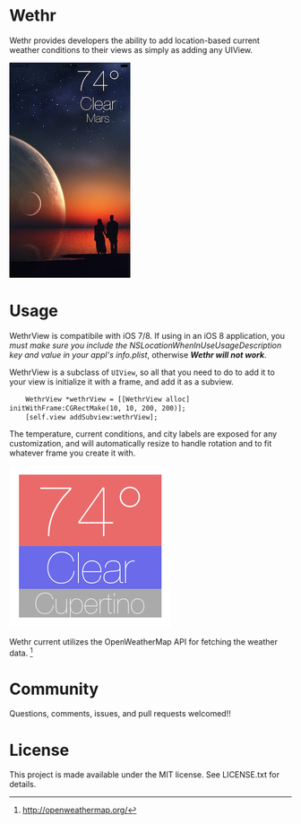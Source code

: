 Wethr
===

Wethr provides developers the ability to add location-based current weather conditions to their views as simply as adding any UIView.

![demo](Screenshots/demo.png)


Usage
===

WethrView is compatibile with iOS 7/8. If using in an iOS 8 application, you *must make sure you include the NSLocationWhenInUseUsageDescription key and value in your appl's info.plist*, otherwise ***Wethr will not work***.

WethrView is a subclass of `UIView`, so all that you need to do to add it to your view is initialize it with a frame, and add it as a subview. 

```
    WethrView *wethrView = [[WethrView alloc] initWithFrame:CGRectMake(10, 10, 200, 200)];
    [self.view addSubview:wethrView];
```

The temperature, current conditions, and city labels are exposed for any customization, and will automatically resize to handle rotation and to fit whatever frame you create it with.

![demo](Screenshots/demo2.png)

Wethr current utilizes the OpenWeatherMap API for fetching the weather data. [^1]

[^1]:http://openweathermap.org/


Community
====

Questions, comments, issues, and pull requests welcomed!!


License
====

This project is made available under the MIT license. See LICENSE.txt for details.
